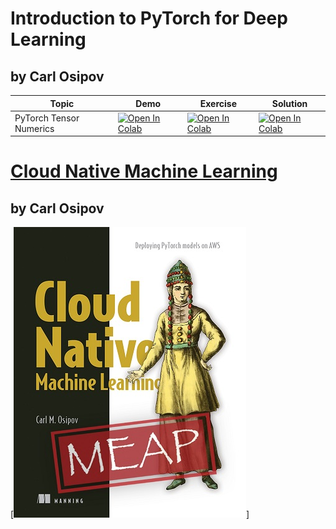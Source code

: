 # Introduction to PyTorch for Deep Learning
## by Carl Osipov

| Topic | Demo | Exercise | Solution |
|---------|-------------|-------------|-------------|
| PyTorch Tensor Numerics | [![Open In Colab](https://colab.research.google.com/assets/colab-badge.svg)](https://colab.research.google.com/github/osipov/edu/blob/master/pyt0/Demo_PyTorch_Tensors.ipynb) | [![Open In Colab](https://colab.research.google.com/assets/colab-badge.svg)](https://colab.research.google.com/github/osipov/edu/blob/master/pyt0/Exercise_PyTorch_Tensors.ipynb) | [![Open In Colab](https://colab.research.google.com/assets/colab-badge.svg)](https://colab.research.google.com/github/osipov/edu/blob/master/pyt0/Solution_PyTorch_Tensors.ipynb) |

# [Cloud Native Machine Learning](https://www.manning.com/books/cloud-native-machine-learning)
## by Carl Osipov

[![Cloud Native Machine Learning](images/cover_sm.jpg)]
